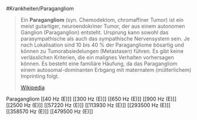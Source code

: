 #Krankheiten/Paragangliom

> Ein **Paragangliom** (syn. Chemodektom, chromaffiner Tumor) ist ein meist gutartiger, neuroendokriner Tumor, der aus einem autonomen Ganglion (Paraganglion) entsteht. Ursprung kann sowohl das parasympathische als auch das sympathische Nervensystem sein. Je nach Lokalisation sind 10 bis 40 % der Paragangliome bösartig und können zu Tumorabsiedelungen (Metastasen) führen. Es gibt keine verlässlichen Kriterien, die ein malignes Verhalten vorhersagen können. Es besteht eine familiäre Häufung, da das Paragangliom einem autosomal-dominanten Erbgang mit maternalem (mütterlichem) Imprinting folgt.
>
> [Wikipedia](https://de.wikipedia.org/wiki/Paragangliom)

Paragangliom
[[40 Hz (E)]]
[[300 Hz (E)]]
[[650 Hz (E)]]
[[900 Hz (E)]]
[[2500 Hz (E)]]
[[57220 Hz (E)]]
[[113930 Hz (E)]]
[[293500 Hz (E)]]
[[358570 Hz (E)]]
[[479500 Hz (E)]]